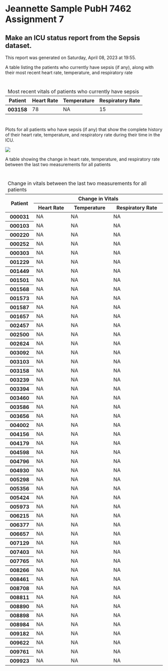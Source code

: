 Jeannette Sample PubH 7462 Assignment 7
================

## Make an ICU status report from the Sepsis dataset.

This report was generated on Saturday, April 08, 2023 at 19:55.

A table listing the patients who currently have sepsis (if any), along
with their most recent heart rate, temperature, and respiratory rate

<div id="oktjnjyrmr" style="padding-left:0px;padding-right:0px;padding-top:10px;padding-bottom:10px;overflow-x:auto;overflow-y:auto;width:auto;height:auto;">
<style>html {
  font-family: -apple-system, BlinkMacSystemFont, 'Segoe UI', Roboto, Oxygen, Ubuntu, Cantarell, 'Helvetica Neue', 'Fira Sans', 'Droid Sans', Arial, sans-serif;
}

#oktjnjyrmr .gt_table {
  display: table;
  border-collapse: collapse;
  margin-left: auto;
  margin-right: auto;
  color: #333333;
  font-size: 16px;
  font-weight: normal;
  font-style: normal;
  background-color: #FFFFFF;
  width: auto;
  border-top-style: solid;
  border-top-width: 2px;
  border-top-color: #A8A8A8;
  border-right-style: none;
  border-right-width: 2px;
  border-right-color: #D3D3D3;
  border-bottom-style: solid;
  border-bottom-width: 2px;
  border-bottom-color: #A8A8A8;
  border-left-style: none;
  border-left-width: 2px;
  border-left-color: #D3D3D3;
}

#oktjnjyrmr .gt_heading {
  background-color: #FFFFFF;
  text-align: center;
  border-bottom-color: #FFFFFF;
  border-left-style: none;
  border-left-width: 1px;
  border-left-color: #D3D3D3;
  border-right-style: none;
  border-right-width: 1px;
  border-right-color: #D3D3D3;
}

#oktjnjyrmr .gt_caption {
  padding-top: 4px;
  padding-bottom: 4px;
}

#oktjnjyrmr .gt_title {
  color: #333333;
  font-size: 125%;
  font-weight: initial;
  padding-top: 4px;
  padding-bottom: 4px;
  padding-left: 5px;
  padding-right: 5px;
  border-bottom-color: #FFFFFF;
  border-bottom-width: 0;
}

#oktjnjyrmr .gt_subtitle {
  color: #333333;
  font-size: 85%;
  font-weight: initial;
  padding-top: 0;
  padding-bottom: 6px;
  padding-left: 5px;
  padding-right: 5px;
  border-top-color: #FFFFFF;
  border-top-width: 0;
}

#oktjnjyrmr .gt_bottom_border {
  border-bottom-style: solid;
  border-bottom-width: 2px;
  border-bottom-color: #D3D3D3;
}

#oktjnjyrmr .gt_col_headings {
  border-top-style: solid;
  border-top-width: 2px;
  border-top-color: #D3D3D3;
  border-bottom-style: solid;
  border-bottom-width: 2px;
  border-bottom-color: #D3D3D3;
  border-left-style: none;
  border-left-width: 1px;
  border-left-color: #D3D3D3;
  border-right-style: none;
  border-right-width: 1px;
  border-right-color: #D3D3D3;
}

#oktjnjyrmr .gt_col_heading {
  color: #333333;
  background-color: #FFFFFF;
  font-size: 100%;
  font-weight: normal;
  text-transform: inherit;
  border-left-style: none;
  border-left-width: 1px;
  border-left-color: #D3D3D3;
  border-right-style: none;
  border-right-width: 1px;
  border-right-color: #D3D3D3;
  vertical-align: bottom;
  padding-top: 5px;
  padding-bottom: 6px;
  padding-left: 5px;
  padding-right: 5px;
  overflow-x: hidden;
}

#oktjnjyrmr .gt_column_spanner_outer {
  color: #333333;
  background-color: #FFFFFF;
  font-size: 100%;
  font-weight: normal;
  text-transform: inherit;
  padding-top: 0;
  padding-bottom: 0;
  padding-left: 4px;
  padding-right: 4px;
}

#oktjnjyrmr .gt_column_spanner_outer:first-child {
  padding-left: 0;
}

#oktjnjyrmr .gt_column_spanner_outer:last-child {
  padding-right: 0;
}

#oktjnjyrmr .gt_column_spanner {
  border-bottom-style: solid;
  border-bottom-width: 2px;
  border-bottom-color: #D3D3D3;
  vertical-align: bottom;
  padding-top: 5px;
  padding-bottom: 5px;
  overflow-x: hidden;
  display: inline-block;
  width: 100%;
}

#oktjnjyrmr .gt_group_heading {
  padding-top: 8px;
  padding-bottom: 8px;
  padding-left: 5px;
  padding-right: 5px;
  color: #333333;
  background-color: #FFFFFF;
  font-size: 100%;
  font-weight: initial;
  text-transform: inherit;
  border-top-style: solid;
  border-top-width: 2px;
  border-top-color: #D3D3D3;
  border-bottom-style: solid;
  border-bottom-width: 2px;
  border-bottom-color: #D3D3D3;
  border-left-style: none;
  border-left-width: 1px;
  border-left-color: #D3D3D3;
  border-right-style: none;
  border-right-width: 1px;
  border-right-color: #D3D3D3;
  vertical-align: middle;
  text-align: left;
}

#oktjnjyrmr .gt_empty_group_heading {
  padding: 0.5px;
  color: #333333;
  background-color: #FFFFFF;
  font-size: 100%;
  font-weight: initial;
  border-top-style: solid;
  border-top-width: 2px;
  border-top-color: #D3D3D3;
  border-bottom-style: solid;
  border-bottom-width: 2px;
  border-bottom-color: #D3D3D3;
  vertical-align: middle;
}

#oktjnjyrmr .gt_from_md > :first-child {
  margin-top: 0;
}

#oktjnjyrmr .gt_from_md > :last-child {
  margin-bottom: 0;
}

#oktjnjyrmr .gt_row {
  padding-top: 8px;
  padding-bottom: 8px;
  padding-left: 5px;
  padding-right: 5px;
  margin: 10px;
  border-top-style: solid;
  border-top-width: 1px;
  border-top-color: #D3D3D3;
  border-left-style: none;
  border-left-width: 1px;
  border-left-color: #D3D3D3;
  border-right-style: none;
  border-right-width: 1px;
  border-right-color: #D3D3D3;
  vertical-align: middle;
  overflow-x: hidden;
}

#oktjnjyrmr .gt_stub {
  color: #333333;
  background-color: #FFFFFF;
  font-size: 100%;
  font-weight: initial;
  text-transform: inherit;
  border-right-style: solid;
  border-right-width: 2px;
  border-right-color: #D3D3D3;
  padding-left: 5px;
  padding-right: 5px;
}

#oktjnjyrmr .gt_stub_row_group {
  color: #333333;
  background-color: #FFFFFF;
  font-size: 100%;
  font-weight: initial;
  text-transform: inherit;
  border-right-style: solid;
  border-right-width: 2px;
  border-right-color: #D3D3D3;
  padding-left: 5px;
  padding-right: 5px;
  vertical-align: top;
}

#oktjnjyrmr .gt_row_group_first td {
  border-top-width: 2px;
}

#oktjnjyrmr .gt_summary_row {
  color: #333333;
  background-color: #FFFFFF;
  text-transform: inherit;
  padding-top: 8px;
  padding-bottom: 8px;
  padding-left: 5px;
  padding-right: 5px;
}

#oktjnjyrmr .gt_first_summary_row {
  border-top-style: solid;
  border-top-color: #D3D3D3;
}

#oktjnjyrmr .gt_first_summary_row.thick {
  border-top-width: 2px;
}

#oktjnjyrmr .gt_last_summary_row {
  padding-top: 8px;
  padding-bottom: 8px;
  padding-left: 5px;
  padding-right: 5px;
  border-bottom-style: solid;
  border-bottom-width: 2px;
  border-bottom-color: #D3D3D3;
}

#oktjnjyrmr .gt_grand_summary_row {
  color: #333333;
  background-color: #FFFFFF;
  text-transform: inherit;
  padding-top: 8px;
  padding-bottom: 8px;
  padding-left: 5px;
  padding-right: 5px;
}

#oktjnjyrmr .gt_first_grand_summary_row {
  padding-top: 8px;
  padding-bottom: 8px;
  padding-left: 5px;
  padding-right: 5px;
  border-top-style: double;
  border-top-width: 6px;
  border-top-color: #D3D3D3;
}

#oktjnjyrmr .gt_striped {
  background-color: rgba(128, 128, 128, 0.05);
}

#oktjnjyrmr .gt_table_body {
  border-top-style: solid;
  border-top-width: 2px;
  border-top-color: #D3D3D3;
  border-bottom-style: solid;
  border-bottom-width: 2px;
  border-bottom-color: #D3D3D3;
}

#oktjnjyrmr .gt_footnotes {
  color: #333333;
  background-color: #FFFFFF;
  border-bottom-style: none;
  border-bottom-width: 2px;
  border-bottom-color: #D3D3D3;
  border-left-style: none;
  border-left-width: 2px;
  border-left-color: #D3D3D3;
  border-right-style: none;
  border-right-width: 2px;
  border-right-color: #D3D3D3;
}

#oktjnjyrmr .gt_footnote {
  margin: 0px;
  font-size: 90%;
  padding-left: 4px;
  padding-right: 4px;
  padding-left: 5px;
  padding-right: 5px;
}

#oktjnjyrmr .gt_sourcenotes {
  color: #333333;
  background-color: #FFFFFF;
  border-bottom-style: none;
  border-bottom-width: 2px;
  border-bottom-color: #D3D3D3;
  border-left-style: none;
  border-left-width: 2px;
  border-left-color: #D3D3D3;
  border-right-style: none;
  border-right-width: 2px;
  border-right-color: #D3D3D3;
}

#oktjnjyrmr .gt_sourcenote {
  font-size: 90%;
  padding-top: 4px;
  padding-bottom: 4px;
  padding-left: 5px;
  padding-right: 5px;
}

#oktjnjyrmr .gt_left {
  text-align: left;
}

#oktjnjyrmr .gt_center {
  text-align: center;
}

#oktjnjyrmr .gt_right {
  text-align: right;
  font-variant-numeric: tabular-nums;
}

#oktjnjyrmr .gt_font_normal {
  font-weight: normal;
}

#oktjnjyrmr .gt_font_bold {
  font-weight: bold;
}

#oktjnjyrmr .gt_font_italic {
  font-style: italic;
}

#oktjnjyrmr .gt_super {
  font-size: 65%;
}

#oktjnjyrmr .gt_footnote_marks {
  font-style: italic;
  font-weight: normal;
  font-size: 75%;
  vertical-align: 0.4em;
}

#oktjnjyrmr .gt_asterisk {
  font-size: 100%;
  vertical-align: 0;
}

#oktjnjyrmr .gt_indent_1 {
  text-indent: 5px;
}

#oktjnjyrmr .gt_indent_2 {
  text-indent: 10px;
}

#oktjnjyrmr .gt_indent_3 {
  text-indent: 15px;
}

#oktjnjyrmr .gt_indent_4 {
  text-indent: 20px;
}

#oktjnjyrmr .gt_indent_5 {
  text-indent: 25px;
}
</style>
<table class="gt_table">
  <thead class="gt_header">
    <tr>
      <td colspan="4" class="gt_heading gt_title gt_font_normal gt_bottom_border" style>Most recent vitals of patients who currently have sepsis</td>
    </tr>
    
  </thead>
  <thead class="gt_col_headings">
    <tr>
      <th class="gt_col_heading gt_columns_bottom_border gt_left" rowspan="1" colspan="1" scope="col" id="Patient">Patient</th>
      <th class="gt_col_heading gt_columns_bottom_border gt_right" rowspan="1" colspan="1" scope="col" id="Heart Rate">Heart Rate</th>
      <th class="gt_col_heading gt_columns_bottom_border gt_right" rowspan="1" colspan="1" scope="col" id="Temperature">Temperature</th>
      <th class="gt_col_heading gt_columns_bottom_border gt_right" rowspan="1" colspan="1" scope="col" id="Respiratory Rate">Respiratory Rate</th>
    </tr>
  </thead>
  <tbody class="gt_table_body">
    <tr><th id="stub_1_1" scope="row" class="gt_row gt_right gt_stub">003158</th>
<td headers="stub_1_1 HR" class="gt_row gt_right">78</td>
<td headers="stub_1_1 Temp" class="gt_row gt_right">NA</td>
<td headers="stub_1_1 Resp" class="gt_row gt_right">15</td></tr>
  </tbody>
  
  
</table>
</div>

Plots for all patients who have sepsis (if any) that show the complete
history of their heart rate, temperature, and respiratory rate during
their time in the ICU.

![](README_files/figure-commonmark/unnamed-chunk-6-1.png)

A table showing the change in heart rate, temperature, and respiratory
rate between the last two measurements for all patients

<div id="wuslmoougw" style="padding-left:0px;padding-right:0px;padding-top:10px;padding-bottom:10px;overflow-x:auto;overflow-y:auto;width:auto;height:auto;">
<style>html {
  font-family: -apple-system, BlinkMacSystemFont, 'Segoe UI', Roboto, Oxygen, Ubuntu, Cantarell, 'Helvetica Neue', 'Fira Sans', 'Droid Sans', Arial, sans-serif;
}

#wuslmoougw .gt_table {
  display: table;
  border-collapse: collapse;
  margin-left: auto;
  margin-right: auto;
  color: #333333;
  font-size: 16px;
  font-weight: normal;
  font-style: normal;
  background-color: #FFFFFF;
  width: auto;
  border-top-style: solid;
  border-top-width: 2px;
  border-top-color: #A8A8A8;
  border-right-style: none;
  border-right-width: 2px;
  border-right-color: #D3D3D3;
  border-bottom-style: solid;
  border-bottom-width: 2px;
  border-bottom-color: #A8A8A8;
  border-left-style: none;
  border-left-width: 2px;
  border-left-color: #D3D3D3;
}

#wuslmoougw .gt_heading {
  background-color: #FFFFFF;
  text-align: center;
  border-bottom-color: #FFFFFF;
  border-left-style: none;
  border-left-width: 1px;
  border-left-color: #D3D3D3;
  border-right-style: none;
  border-right-width: 1px;
  border-right-color: #D3D3D3;
}

#wuslmoougw .gt_caption {
  padding-top: 4px;
  padding-bottom: 4px;
}

#wuslmoougw .gt_title {
  color: #333333;
  font-size: 125%;
  font-weight: initial;
  padding-top: 4px;
  padding-bottom: 4px;
  padding-left: 5px;
  padding-right: 5px;
  border-bottom-color: #FFFFFF;
  border-bottom-width: 0;
}

#wuslmoougw .gt_subtitle {
  color: #333333;
  font-size: 85%;
  font-weight: initial;
  padding-top: 0;
  padding-bottom: 6px;
  padding-left: 5px;
  padding-right: 5px;
  border-top-color: #FFFFFF;
  border-top-width: 0;
}

#wuslmoougw .gt_bottom_border {
  border-bottom-style: solid;
  border-bottom-width: 2px;
  border-bottom-color: #D3D3D3;
}

#wuslmoougw .gt_col_headings {
  border-top-style: solid;
  border-top-width: 2px;
  border-top-color: #D3D3D3;
  border-bottom-style: solid;
  border-bottom-width: 2px;
  border-bottom-color: #D3D3D3;
  border-left-style: none;
  border-left-width: 1px;
  border-left-color: #D3D3D3;
  border-right-style: none;
  border-right-width: 1px;
  border-right-color: #D3D3D3;
}

#wuslmoougw .gt_col_heading {
  color: #333333;
  background-color: #FFFFFF;
  font-size: 100%;
  font-weight: normal;
  text-transform: inherit;
  border-left-style: none;
  border-left-width: 1px;
  border-left-color: #D3D3D3;
  border-right-style: none;
  border-right-width: 1px;
  border-right-color: #D3D3D3;
  vertical-align: bottom;
  padding-top: 5px;
  padding-bottom: 6px;
  padding-left: 5px;
  padding-right: 5px;
  overflow-x: hidden;
}

#wuslmoougw .gt_column_spanner_outer {
  color: #333333;
  background-color: #FFFFFF;
  font-size: 100%;
  font-weight: normal;
  text-transform: inherit;
  padding-top: 0;
  padding-bottom: 0;
  padding-left: 4px;
  padding-right: 4px;
}

#wuslmoougw .gt_column_spanner_outer:first-child {
  padding-left: 0;
}

#wuslmoougw .gt_column_spanner_outer:last-child {
  padding-right: 0;
}

#wuslmoougw .gt_column_spanner {
  border-bottom-style: solid;
  border-bottom-width: 2px;
  border-bottom-color: #D3D3D3;
  vertical-align: bottom;
  padding-top: 5px;
  padding-bottom: 5px;
  overflow-x: hidden;
  display: inline-block;
  width: 100%;
}

#wuslmoougw .gt_group_heading {
  padding-top: 8px;
  padding-bottom: 8px;
  padding-left: 5px;
  padding-right: 5px;
  color: #333333;
  background-color: #FFFFFF;
  font-size: 100%;
  font-weight: initial;
  text-transform: inherit;
  border-top-style: solid;
  border-top-width: 2px;
  border-top-color: #D3D3D3;
  border-bottom-style: solid;
  border-bottom-width: 2px;
  border-bottom-color: #D3D3D3;
  border-left-style: none;
  border-left-width: 1px;
  border-left-color: #D3D3D3;
  border-right-style: none;
  border-right-width: 1px;
  border-right-color: #D3D3D3;
  vertical-align: middle;
  text-align: left;
}

#wuslmoougw .gt_empty_group_heading {
  padding: 0.5px;
  color: #333333;
  background-color: #FFFFFF;
  font-size: 100%;
  font-weight: initial;
  border-top-style: solid;
  border-top-width: 2px;
  border-top-color: #D3D3D3;
  border-bottom-style: solid;
  border-bottom-width: 2px;
  border-bottom-color: #D3D3D3;
  vertical-align: middle;
}

#wuslmoougw .gt_from_md > :first-child {
  margin-top: 0;
}

#wuslmoougw .gt_from_md > :last-child {
  margin-bottom: 0;
}

#wuslmoougw .gt_row {
  padding-top: 8px;
  padding-bottom: 8px;
  padding-left: 5px;
  padding-right: 5px;
  margin: 10px;
  border-top-style: solid;
  border-top-width: 1px;
  border-top-color: #D3D3D3;
  border-left-style: none;
  border-left-width: 1px;
  border-left-color: #D3D3D3;
  border-right-style: none;
  border-right-width: 1px;
  border-right-color: #D3D3D3;
  vertical-align: middle;
  overflow-x: hidden;
}

#wuslmoougw .gt_stub {
  color: #333333;
  background-color: #FFFFFF;
  font-size: 100%;
  font-weight: initial;
  text-transform: inherit;
  border-right-style: solid;
  border-right-width: 2px;
  border-right-color: #D3D3D3;
  padding-left: 5px;
  padding-right: 5px;
}

#wuslmoougw .gt_stub_row_group {
  color: #333333;
  background-color: #FFFFFF;
  font-size: 100%;
  font-weight: initial;
  text-transform: inherit;
  border-right-style: solid;
  border-right-width: 2px;
  border-right-color: #D3D3D3;
  padding-left: 5px;
  padding-right: 5px;
  vertical-align: top;
}

#wuslmoougw .gt_row_group_first td {
  border-top-width: 2px;
}

#wuslmoougw .gt_summary_row {
  color: #333333;
  background-color: #FFFFFF;
  text-transform: inherit;
  padding-top: 8px;
  padding-bottom: 8px;
  padding-left: 5px;
  padding-right: 5px;
}

#wuslmoougw .gt_first_summary_row {
  border-top-style: solid;
  border-top-color: #D3D3D3;
}

#wuslmoougw .gt_first_summary_row.thick {
  border-top-width: 2px;
}

#wuslmoougw .gt_last_summary_row {
  padding-top: 8px;
  padding-bottom: 8px;
  padding-left: 5px;
  padding-right: 5px;
  border-bottom-style: solid;
  border-bottom-width: 2px;
  border-bottom-color: #D3D3D3;
}

#wuslmoougw .gt_grand_summary_row {
  color: #333333;
  background-color: #FFFFFF;
  text-transform: inherit;
  padding-top: 8px;
  padding-bottom: 8px;
  padding-left: 5px;
  padding-right: 5px;
}

#wuslmoougw .gt_first_grand_summary_row {
  padding-top: 8px;
  padding-bottom: 8px;
  padding-left: 5px;
  padding-right: 5px;
  border-top-style: double;
  border-top-width: 6px;
  border-top-color: #D3D3D3;
}

#wuslmoougw .gt_striped {
  background-color: rgba(128, 128, 128, 0.05);
}

#wuslmoougw .gt_table_body {
  border-top-style: solid;
  border-top-width: 2px;
  border-top-color: #D3D3D3;
  border-bottom-style: solid;
  border-bottom-width: 2px;
  border-bottom-color: #D3D3D3;
}

#wuslmoougw .gt_footnotes {
  color: #333333;
  background-color: #FFFFFF;
  border-bottom-style: none;
  border-bottom-width: 2px;
  border-bottom-color: #D3D3D3;
  border-left-style: none;
  border-left-width: 2px;
  border-left-color: #D3D3D3;
  border-right-style: none;
  border-right-width: 2px;
  border-right-color: #D3D3D3;
}

#wuslmoougw .gt_footnote {
  margin: 0px;
  font-size: 90%;
  padding-left: 4px;
  padding-right: 4px;
  padding-left: 5px;
  padding-right: 5px;
}

#wuslmoougw .gt_sourcenotes {
  color: #333333;
  background-color: #FFFFFF;
  border-bottom-style: none;
  border-bottom-width: 2px;
  border-bottom-color: #D3D3D3;
  border-left-style: none;
  border-left-width: 2px;
  border-left-color: #D3D3D3;
  border-right-style: none;
  border-right-width: 2px;
  border-right-color: #D3D3D3;
}

#wuslmoougw .gt_sourcenote {
  font-size: 90%;
  padding-top: 4px;
  padding-bottom: 4px;
  padding-left: 5px;
  padding-right: 5px;
}

#wuslmoougw .gt_left {
  text-align: left;
}

#wuslmoougw .gt_center {
  text-align: center;
}

#wuslmoougw .gt_right {
  text-align: right;
  font-variant-numeric: tabular-nums;
}

#wuslmoougw .gt_font_normal {
  font-weight: normal;
}

#wuslmoougw .gt_font_bold {
  font-weight: bold;
}

#wuslmoougw .gt_font_italic {
  font-style: italic;
}

#wuslmoougw .gt_super {
  font-size: 65%;
}

#wuslmoougw .gt_footnote_marks {
  font-style: italic;
  font-weight: normal;
  font-size: 75%;
  vertical-align: 0.4em;
}

#wuslmoougw .gt_asterisk {
  font-size: 100%;
  vertical-align: 0;
}

#wuslmoougw .gt_indent_1 {
  text-indent: 5px;
}

#wuslmoougw .gt_indent_2 {
  text-indent: 10px;
}

#wuslmoougw .gt_indent_3 {
  text-indent: 15px;
}

#wuslmoougw .gt_indent_4 {
  text-indent: 20px;
}

#wuslmoougw .gt_indent_5 {
  text-indent: 25px;
}
</style>
<table class="gt_table">
  <thead class="gt_header">
    <tr>
      <td colspan="4" class="gt_heading gt_title gt_font_normal gt_bottom_border" style>Change in vitals between the last two measurements for all patients</td>
    </tr>
    
  </thead>
  <thead class="gt_col_headings">
    <tr>
      <th class="gt_col_heading gt_columns_bottom_border gt_left" rowspan="2" colspan="1" scope="col" id="Patient">Patient</th>
      <th class="gt_center gt_columns_top_border gt_column_spanner_outer" rowspan="1" colspan="3" scope="colgroup" id="Change in Vitals">
        <span class="gt_column_spanner">Change in Vitals</span>
      </th>
    </tr>
    <tr>
      <th class="gt_col_heading gt_columns_bottom_border gt_right" rowspan="1" colspan="1" scope="col" id="Heart Rate">Heart Rate</th>
      <th class="gt_col_heading gt_columns_bottom_border gt_right" rowspan="1" colspan="1" scope="col" id="Temperature">Temperature</th>
      <th class="gt_col_heading gt_columns_bottom_border gt_right" rowspan="1" colspan="1" scope="col" id="Respiratory Rate">Respiratory Rate</th>
    </tr>
  </thead>
  <tbody class="gt_table_body">
    <tr><th id="stub_1_1" scope="row" class="gt_row gt_right gt_stub">000031</th>
<td headers="stub_1_1 HR_diff" class="gt_row gt_right">NA</td>
<td headers="stub_1_1 Temp_diff" class="gt_row gt_right">NA</td>
<td headers="stub_1_1 Resp_diff" class="gt_row gt_right">NA</td></tr>
    <tr><th id="stub_1_2" scope="row" class="gt_row gt_right gt_stub">000103</th>
<td headers="stub_1_2 HR_diff" class="gt_row gt_right">NA</td>
<td headers="stub_1_2 Temp_diff" class="gt_row gt_right">NA</td>
<td headers="stub_1_2 Resp_diff" class="gt_row gt_right">NA</td></tr>
    <tr><th id="stub_1_3" scope="row" class="gt_row gt_right gt_stub">000220</th>
<td headers="stub_1_3 HR_diff" class="gt_row gt_right">NA</td>
<td headers="stub_1_3 Temp_diff" class="gt_row gt_right">NA</td>
<td headers="stub_1_3 Resp_diff" class="gt_row gt_right">NA</td></tr>
    <tr><th id="stub_1_4" scope="row" class="gt_row gt_right gt_stub">000252</th>
<td headers="stub_1_4 HR_diff" class="gt_row gt_right">NA</td>
<td headers="stub_1_4 Temp_diff" class="gt_row gt_right">NA</td>
<td headers="stub_1_4 Resp_diff" class="gt_row gt_right">NA</td></tr>
    <tr><th id="stub_1_5" scope="row" class="gt_row gt_right gt_stub">000303</th>
<td headers="stub_1_5 HR_diff" class="gt_row gt_right">NA</td>
<td headers="stub_1_5 Temp_diff" class="gt_row gt_right">NA</td>
<td headers="stub_1_5 Resp_diff" class="gt_row gt_right">NA</td></tr>
    <tr><th id="stub_1_6" scope="row" class="gt_row gt_right gt_stub">001229</th>
<td headers="stub_1_6 HR_diff" class="gt_row gt_right">NA</td>
<td headers="stub_1_6 Temp_diff" class="gt_row gt_right">NA</td>
<td headers="stub_1_6 Resp_diff" class="gt_row gt_right">NA</td></tr>
    <tr><th id="stub_1_7" scope="row" class="gt_row gt_right gt_stub">001449</th>
<td headers="stub_1_7 HR_diff" class="gt_row gt_right">NA</td>
<td headers="stub_1_7 Temp_diff" class="gt_row gt_right">NA</td>
<td headers="stub_1_7 Resp_diff" class="gt_row gt_right">NA</td></tr>
    <tr><th id="stub_1_8" scope="row" class="gt_row gt_right gt_stub">001501</th>
<td headers="stub_1_8 HR_diff" class="gt_row gt_right">NA</td>
<td headers="stub_1_8 Temp_diff" class="gt_row gt_right">NA</td>
<td headers="stub_1_8 Resp_diff" class="gt_row gt_right">NA</td></tr>
    <tr><th id="stub_1_9" scope="row" class="gt_row gt_right gt_stub">001568</th>
<td headers="stub_1_9 HR_diff" class="gt_row gt_right">NA</td>
<td headers="stub_1_9 Temp_diff" class="gt_row gt_right">NA</td>
<td headers="stub_1_9 Resp_diff" class="gt_row gt_right">NA</td></tr>
    <tr><th id="stub_1_10" scope="row" class="gt_row gt_right gt_stub">001573</th>
<td headers="stub_1_10 HR_diff" class="gt_row gt_right">NA</td>
<td headers="stub_1_10 Temp_diff" class="gt_row gt_right">NA</td>
<td headers="stub_1_10 Resp_diff" class="gt_row gt_right">NA</td></tr>
    <tr><th id="stub_1_11" scope="row" class="gt_row gt_right gt_stub">001587</th>
<td headers="stub_1_11 HR_diff" class="gt_row gt_right">NA</td>
<td headers="stub_1_11 Temp_diff" class="gt_row gt_right">NA</td>
<td headers="stub_1_11 Resp_diff" class="gt_row gt_right">NA</td></tr>
    <tr><th id="stub_1_12" scope="row" class="gt_row gt_right gt_stub">001657</th>
<td headers="stub_1_12 HR_diff" class="gt_row gt_right">NA</td>
<td headers="stub_1_12 Temp_diff" class="gt_row gt_right">NA</td>
<td headers="stub_1_12 Resp_diff" class="gt_row gt_right">NA</td></tr>
    <tr><th id="stub_1_13" scope="row" class="gt_row gt_right gt_stub">002457</th>
<td headers="stub_1_13 HR_diff" class="gt_row gt_right">NA</td>
<td headers="stub_1_13 Temp_diff" class="gt_row gt_right">NA</td>
<td headers="stub_1_13 Resp_diff" class="gt_row gt_right">NA</td></tr>
    <tr><th id="stub_1_14" scope="row" class="gt_row gt_right gt_stub">002500</th>
<td headers="stub_1_14 HR_diff" class="gt_row gt_right">NA</td>
<td headers="stub_1_14 Temp_diff" class="gt_row gt_right">NA</td>
<td headers="stub_1_14 Resp_diff" class="gt_row gt_right">NA</td></tr>
    <tr><th id="stub_1_15" scope="row" class="gt_row gt_right gt_stub">002624</th>
<td headers="stub_1_15 HR_diff" class="gt_row gt_right">NA</td>
<td headers="stub_1_15 Temp_diff" class="gt_row gt_right">NA</td>
<td headers="stub_1_15 Resp_diff" class="gt_row gt_right">NA</td></tr>
    <tr><th id="stub_1_16" scope="row" class="gt_row gt_right gt_stub">003092</th>
<td headers="stub_1_16 HR_diff" class="gt_row gt_right">NA</td>
<td headers="stub_1_16 Temp_diff" class="gt_row gt_right">NA</td>
<td headers="stub_1_16 Resp_diff" class="gt_row gt_right">NA</td></tr>
    <tr><th id="stub_1_17" scope="row" class="gt_row gt_right gt_stub">003103</th>
<td headers="stub_1_17 HR_diff" class="gt_row gt_right">NA</td>
<td headers="stub_1_17 Temp_diff" class="gt_row gt_right">NA</td>
<td headers="stub_1_17 Resp_diff" class="gt_row gt_right">NA</td></tr>
    <tr><th id="stub_1_18" scope="row" class="gt_row gt_right gt_stub">003158</th>
<td headers="stub_1_18 HR_diff" class="gt_row gt_right">NA</td>
<td headers="stub_1_18 Temp_diff" class="gt_row gt_right">NA</td>
<td headers="stub_1_18 Resp_diff" class="gt_row gt_right">NA</td></tr>
    <tr><th id="stub_1_19" scope="row" class="gt_row gt_right gt_stub">003239</th>
<td headers="stub_1_19 HR_diff" class="gt_row gt_right">NA</td>
<td headers="stub_1_19 Temp_diff" class="gt_row gt_right">NA</td>
<td headers="stub_1_19 Resp_diff" class="gt_row gt_right">NA</td></tr>
    <tr><th id="stub_1_20" scope="row" class="gt_row gt_right gt_stub">003394</th>
<td headers="stub_1_20 HR_diff" class="gt_row gt_right">NA</td>
<td headers="stub_1_20 Temp_diff" class="gt_row gt_right">NA</td>
<td headers="stub_1_20 Resp_diff" class="gt_row gt_right">NA</td></tr>
    <tr><th id="stub_1_21" scope="row" class="gt_row gt_right gt_stub">003460</th>
<td headers="stub_1_21 HR_diff" class="gt_row gt_right">NA</td>
<td headers="stub_1_21 Temp_diff" class="gt_row gt_right">NA</td>
<td headers="stub_1_21 Resp_diff" class="gt_row gt_right">NA</td></tr>
    <tr><th id="stub_1_22" scope="row" class="gt_row gt_right gt_stub">003586</th>
<td headers="stub_1_22 HR_diff" class="gt_row gt_right">NA</td>
<td headers="stub_1_22 Temp_diff" class="gt_row gt_right">NA</td>
<td headers="stub_1_22 Resp_diff" class="gt_row gt_right">NA</td></tr>
    <tr><th id="stub_1_23" scope="row" class="gt_row gt_right gt_stub">003656</th>
<td headers="stub_1_23 HR_diff" class="gt_row gt_right">NA</td>
<td headers="stub_1_23 Temp_diff" class="gt_row gt_right">NA</td>
<td headers="stub_1_23 Resp_diff" class="gt_row gt_right">NA</td></tr>
    <tr><th id="stub_1_24" scope="row" class="gt_row gt_right gt_stub">004002</th>
<td headers="stub_1_24 HR_diff" class="gt_row gt_right">NA</td>
<td headers="stub_1_24 Temp_diff" class="gt_row gt_right">NA</td>
<td headers="stub_1_24 Resp_diff" class="gt_row gt_right">NA</td></tr>
    <tr><th id="stub_1_25" scope="row" class="gt_row gt_right gt_stub">004156</th>
<td headers="stub_1_25 HR_diff" class="gt_row gt_right">NA</td>
<td headers="stub_1_25 Temp_diff" class="gt_row gt_right">NA</td>
<td headers="stub_1_25 Resp_diff" class="gt_row gt_right">NA</td></tr>
    <tr><th id="stub_1_26" scope="row" class="gt_row gt_right gt_stub">004179</th>
<td headers="stub_1_26 HR_diff" class="gt_row gt_right">NA</td>
<td headers="stub_1_26 Temp_diff" class="gt_row gt_right">NA</td>
<td headers="stub_1_26 Resp_diff" class="gt_row gt_right">NA</td></tr>
    <tr><th id="stub_1_27" scope="row" class="gt_row gt_right gt_stub">004598</th>
<td headers="stub_1_27 HR_diff" class="gt_row gt_right">NA</td>
<td headers="stub_1_27 Temp_diff" class="gt_row gt_right">NA</td>
<td headers="stub_1_27 Resp_diff" class="gt_row gt_right">NA</td></tr>
    <tr><th id="stub_1_28" scope="row" class="gt_row gt_right gt_stub">004796</th>
<td headers="stub_1_28 HR_diff" class="gt_row gt_right">NA</td>
<td headers="stub_1_28 Temp_diff" class="gt_row gt_right">NA</td>
<td headers="stub_1_28 Resp_diff" class="gt_row gt_right">NA</td></tr>
    <tr><th id="stub_1_29" scope="row" class="gt_row gt_right gt_stub">004930</th>
<td headers="stub_1_29 HR_diff" class="gt_row gt_right">NA</td>
<td headers="stub_1_29 Temp_diff" class="gt_row gt_right">NA</td>
<td headers="stub_1_29 Resp_diff" class="gt_row gt_right">NA</td></tr>
    <tr><th id="stub_1_30" scope="row" class="gt_row gt_right gt_stub">005298</th>
<td headers="stub_1_30 HR_diff" class="gt_row gt_right">NA</td>
<td headers="stub_1_30 Temp_diff" class="gt_row gt_right">NA</td>
<td headers="stub_1_30 Resp_diff" class="gt_row gt_right">NA</td></tr>
    <tr><th id="stub_1_31" scope="row" class="gt_row gt_right gt_stub">005356</th>
<td headers="stub_1_31 HR_diff" class="gt_row gt_right">NA</td>
<td headers="stub_1_31 Temp_diff" class="gt_row gt_right">NA</td>
<td headers="stub_1_31 Resp_diff" class="gt_row gt_right">NA</td></tr>
    <tr><th id="stub_1_32" scope="row" class="gt_row gt_right gt_stub">005424</th>
<td headers="stub_1_32 HR_diff" class="gt_row gt_right">NA</td>
<td headers="stub_1_32 Temp_diff" class="gt_row gt_right">NA</td>
<td headers="stub_1_32 Resp_diff" class="gt_row gt_right">NA</td></tr>
    <tr><th id="stub_1_33" scope="row" class="gt_row gt_right gt_stub">005973</th>
<td headers="stub_1_33 HR_diff" class="gt_row gt_right">NA</td>
<td headers="stub_1_33 Temp_diff" class="gt_row gt_right">NA</td>
<td headers="stub_1_33 Resp_diff" class="gt_row gt_right">NA</td></tr>
    <tr><th id="stub_1_34" scope="row" class="gt_row gt_right gt_stub">006215</th>
<td headers="stub_1_34 HR_diff" class="gt_row gt_right">NA</td>
<td headers="stub_1_34 Temp_diff" class="gt_row gt_right">NA</td>
<td headers="stub_1_34 Resp_diff" class="gt_row gt_right">NA</td></tr>
    <tr><th id="stub_1_35" scope="row" class="gt_row gt_right gt_stub">006377</th>
<td headers="stub_1_35 HR_diff" class="gt_row gt_right">NA</td>
<td headers="stub_1_35 Temp_diff" class="gt_row gt_right">NA</td>
<td headers="stub_1_35 Resp_diff" class="gt_row gt_right">NA</td></tr>
    <tr><th id="stub_1_36" scope="row" class="gt_row gt_right gt_stub">006657</th>
<td headers="stub_1_36 HR_diff" class="gt_row gt_right">NA</td>
<td headers="stub_1_36 Temp_diff" class="gt_row gt_right">NA</td>
<td headers="stub_1_36 Resp_diff" class="gt_row gt_right">NA</td></tr>
    <tr><th id="stub_1_37" scope="row" class="gt_row gt_right gt_stub">007129</th>
<td headers="stub_1_37 HR_diff" class="gt_row gt_right">NA</td>
<td headers="stub_1_37 Temp_diff" class="gt_row gt_right">NA</td>
<td headers="stub_1_37 Resp_diff" class="gt_row gt_right">NA</td></tr>
    <tr><th id="stub_1_38" scope="row" class="gt_row gt_right gt_stub">007403</th>
<td headers="stub_1_38 HR_diff" class="gt_row gt_right">NA</td>
<td headers="stub_1_38 Temp_diff" class="gt_row gt_right">NA</td>
<td headers="stub_1_38 Resp_diff" class="gt_row gt_right">NA</td></tr>
    <tr><th id="stub_1_39" scope="row" class="gt_row gt_right gt_stub">007765</th>
<td headers="stub_1_39 HR_diff" class="gt_row gt_right">NA</td>
<td headers="stub_1_39 Temp_diff" class="gt_row gt_right">NA</td>
<td headers="stub_1_39 Resp_diff" class="gt_row gt_right">NA</td></tr>
    <tr><th id="stub_1_40" scope="row" class="gt_row gt_right gt_stub">008266</th>
<td headers="stub_1_40 HR_diff" class="gt_row gt_right">NA</td>
<td headers="stub_1_40 Temp_diff" class="gt_row gt_right">NA</td>
<td headers="stub_1_40 Resp_diff" class="gt_row gt_right">NA</td></tr>
    <tr><th id="stub_1_41" scope="row" class="gt_row gt_right gt_stub">008461</th>
<td headers="stub_1_41 HR_diff" class="gt_row gt_right">NA</td>
<td headers="stub_1_41 Temp_diff" class="gt_row gt_right">NA</td>
<td headers="stub_1_41 Resp_diff" class="gt_row gt_right">NA</td></tr>
    <tr><th id="stub_1_42" scope="row" class="gt_row gt_right gt_stub">008708</th>
<td headers="stub_1_42 HR_diff" class="gt_row gt_right">NA</td>
<td headers="stub_1_42 Temp_diff" class="gt_row gt_right">NA</td>
<td headers="stub_1_42 Resp_diff" class="gt_row gt_right">NA</td></tr>
    <tr><th id="stub_1_43" scope="row" class="gt_row gt_right gt_stub">008811</th>
<td headers="stub_1_43 HR_diff" class="gt_row gt_right">NA</td>
<td headers="stub_1_43 Temp_diff" class="gt_row gt_right">NA</td>
<td headers="stub_1_43 Resp_diff" class="gt_row gt_right">NA</td></tr>
    <tr><th id="stub_1_44" scope="row" class="gt_row gt_right gt_stub">008890</th>
<td headers="stub_1_44 HR_diff" class="gt_row gt_right">NA</td>
<td headers="stub_1_44 Temp_diff" class="gt_row gt_right">NA</td>
<td headers="stub_1_44 Resp_diff" class="gt_row gt_right">NA</td></tr>
    <tr><th id="stub_1_45" scope="row" class="gt_row gt_right gt_stub">008898</th>
<td headers="stub_1_45 HR_diff" class="gt_row gt_right">NA</td>
<td headers="stub_1_45 Temp_diff" class="gt_row gt_right">NA</td>
<td headers="stub_1_45 Resp_diff" class="gt_row gt_right">NA</td></tr>
    <tr><th id="stub_1_46" scope="row" class="gt_row gt_right gt_stub">008984</th>
<td headers="stub_1_46 HR_diff" class="gt_row gt_right">NA</td>
<td headers="stub_1_46 Temp_diff" class="gt_row gt_right">NA</td>
<td headers="stub_1_46 Resp_diff" class="gt_row gt_right">NA</td></tr>
    <tr><th id="stub_1_47" scope="row" class="gt_row gt_right gt_stub">009182</th>
<td headers="stub_1_47 HR_diff" class="gt_row gt_right">NA</td>
<td headers="stub_1_47 Temp_diff" class="gt_row gt_right">NA</td>
<td headers="stub_1_47 Resp_diff" class="gt_row gt_right">NA</td></tr>
    <tr><th id="stub_1_48" scope="row" class="gt_row gt_right gt_stub">009622</th>
<td headers="stub_1_48 HR_diff" class="gt_row gt_right">NA</td>
<td headers="stub_1_48 Temp_diff" class="gt_row gt_right">NA</td>
<td headers="stub_1_48 Resp_diff" class="gt_row gt_right">NA</td></tr>
    <tr><th id="stub_1_49" scope="row" class="gt_row gt_right gt_stub">009761</th>
<td headers="stub_1_49 HR_diff" class="gt_row gt_right">NA</td>
<td headers="stub_1_49 Temp_diff" class="gt_row gt_right">NA</td>
<td headers="stub_1_49 Resp_diff" class="gt_row gt_right">NA</td></tr>
    <tr><th id="stub_1_50" scope="row" class="gt_row gt_right gt_stub">009923</th>
<td headers="stub_1_50 HR_diff" class="gt_row gt_right">NA</td>
<td headers="stub_1_50 Temp_diff" class="gt_row gt_right">NA</td>
<td headers="stub_1_50 Resp_diff" class="gt_row gt_right">NA</td></tr>
  </tbody>
  
  
</table>
</div>
